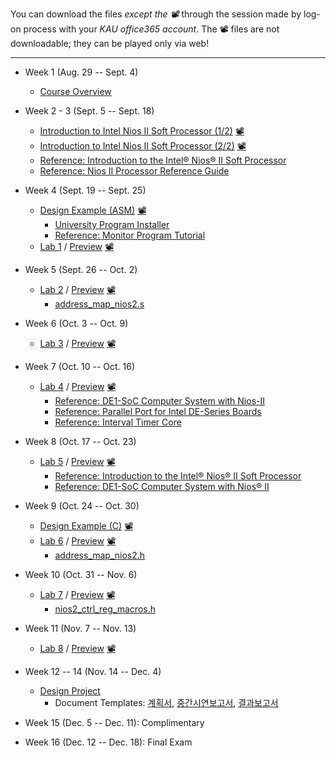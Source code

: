You can download the files *except the 📽* through the session made by log-on process with your *KAU office365 account*. The 📽 files are not downloadable; they can be played only via web!
***

* Week 1 (Aug. 29 -- Sept. 4)
  * [Course Overview](https://kau365-my.sharepoint.com/:p:/g/personal/taehwan_kim_kau_ac_kr/EUI3NQpfrf5It9jwCsqF8sABqR7fFNKLnEpze7aMiEX9cg?e=sVHUhV)

* Week 2 - 3 (Sept. 5 -- Sept. 18)
  * [Introduction to Intel Nios II Soft Processor (1/2)](https://kau365-my.sharepoint.com/:b:/g/personal/taehwan_kim_kau_ac_kr/EU_tlkMDmbBArlOzY9adO0QBV0OZGghYttQf9wbfrc1FFg?e=gZkF1i)
   [📽](https://youtu.be/OyMnB-V5JJ8)
  * [Introduction to Intel Nios II Soft Processor (2/2)](https://kau365-my.sharepoint.com/:b:/g/personal/taehwan_kim_kau_ac_kr/EdLIO0WhPx5Bu0Vg5AYQNJIBiT-POPmCShtOHqTzIbnx8Q?e=eeLCwx)
   [📽](https://youtu.be/aGdNDza5ozQ)
  * [Reference: Introduction to the Intel® Nios® II Soft Processor](https://ftp.intel.com/Public/Pub/fpgaup/pub/Teaching_Materials/current/Tutorials/Nios2_introduction.pdf)
  * [Reference: Nios II Processor Reference Guide](https://www.intel.com/content/dam/www/programmable/us/en/pdfs/literature/hb/nios2/n2cpu-nii5v1gen2.pdf)

* Week 4 (Sept. 19 -- Sept. 25)
  * [Design Example (ASM)](https://kau365-my.sharepoint.com/:b:/g/personal/taehwan_kim_kau_ac_kr/EelA_0iefXxOnqQjWpl2M70B53gw2fbuLD29Q2b_u0RLaA?e=Al5v6i) [📽](https://youtu.be/yHKBPAc6gG0)
    * [University Program Installer](https://ftp.intel.com/Public/Pub/fpgaup/pub/Intel_Material/18.1/intel_fpga_upds_setup.exe)
    * [Reference: Monitor Program Tutorial](https://ftp.intel.com/Public/Pub/fpgaup/pub/Teaching_Materials/current/tutorials/Intel_FPGA_Monitor_Program_NiosII.pdf)
  * [Lab 1](https://kau365-my.sharepoint.com/:b:/g/personal/taehwan_kim_kau_ac_kr/EXUXlLoHBB1AgIEnkNPk6kcBjsaWQfC7R4u_nHJkwWtUxQ?e=cdqHkg) / [Preview](https://kau365-my.sharepoint.com/:b:/g/personal/taehwan_kim_kau_ac_kr/EeWe6uugKPtCnV6fYLXCWt4BUa0sFlBApJhq8hIc9-vK2g?e=Wqnxbd) [📽](https://youtu.be/YgCgvh5b4oQ)

* Week 5 (Sept. 26 -- Oct. 2)
  * [Lab 2](https://kau365-my.sharepoint.com/:b:/g/personal/taehwan_kim_kau_ac_kr/EZAp29NZdwJKha9OxeAqrw4B8SkaAQ2BH_SBGggkNf6czA?e=FLlS6n) / [Preview](https://kau365-my.sharepoint.com/:b:/g/personal/taehwan_kim_kau_ac_kr/EY1d1MervvZEhkhHmlIPXWYB9pf0xZuYYoueBqDv4OO1mQ?e=9mkf8S) [📽](https://youtu.be/l9mmJ24K3I0)
    * [address_map_nios2.s](https://kau365-my.sharepoint.com/:u:/g/personal/taehwan_kim_kau_ac_kr/EVtI7peyKJxNrVp7f_z56FcBOrdUvpzM6m7zVmWGE4QF3A?e=G4IKiy)

* Week 6 (Oct. 3 -- Oct. 9)
  * [Lab 3](https://kau365-my.sharepoint.com/:b:/g/personal/taehwan_kim_kau_ac_kr/EQ8fxjDUTq5Lv_JULeRebUkBxss-tdeBWJREwoGgXu1-Wg?e=Ljg7kx) / [Preview](https://kau365-my.sharepoint.com/:b:/g/personal/taehwan_kim_kau_ac_kr/EXPjqU__ZV9LuBQ6PJpnpdwBs6T8TpeNeBTlzUrWwuK7QQ?e=62yKeu) [📽](https://youtu.be/DAYmT2QuQ7o)

* Week 7 (Oct. 10 -- Oct. 16)
  * [Lab 4](https://kau365-my.sharepoint.com/:b:/g/personal/taehwan_kim_kau_ac_kr/EZVJAIaTuwJKgz1CZhjVLQQBZoLO0Kui9emPGXoTQWWB8g?e=pbTf1y) / [Preview](https://kau365-my.sharepoint.com/:b:/g/personal/taehwan_kim_kau_ac_kr/Edd6JhNwY3NCiZDofCYFj-ABkMadpa35fOoGeI9t5qSibQ?e=VSwVI8) [📽](https://youtu.be/13EKDvgbS1c)
    * [Reference: DE1-SoC Computer System with Nios-II](https://kau365-my.sharepoint.com/:b:/g/personal/taehwan_kim_kau_ac_kr/EfMOH80RDldMmR0b9ereGVoBnbROMmyxL8fM0GnLJtWzaA?e=fbOeZf)
    * [Reference: Parallel Port for Intel DE-Series Boards](https://kau365-my.sharepoint.com/:b:/g/personal/taehwan_kim_kau_ac_kr/EdCajFkBI61PiYpdxBP6YvABaHSPM_jcYn5BNtEP9OQV-Q?e=1NVKET)
    * [Reference: Interval Timer Core](https://kau365-my.sharepoint.com/:b:/g/personal/taehwan_kim_kau_ac_kr/EUwv_akCsHBOlJhwPI6zgUQBFrAODjy1gllzShZlOnaUFA?e=ScZEps)

* Week 8 (Oct. 17 -- Oct. 23)
  * [Lab 5](https://kau365-my.sharepoint.com/:b:/g/personal/taehwan_kim_kau_ac_kr/EcYxIx9qZ9xBjAICMiqLOXQB3Cd5DzJJxrFWC7OqRqqTkw?e=X3HG1d) / [Preview](https://kau365-my.sharepoint.com/:b:/g/personal/taehwan_kim_kau_ac_kr/ERJazMda7_5Mihi76rtSahgB40Q7xVvvQ2qwlGmSWKUJsw?e=81X2RI) [📽](https://youtu.be/u5jo8iYkd7A)
    * [Reference: Introduction to the Intel® Nios® II Soft Processor](https://ftp.intel.com/Public/Pub/fpgaup/pub/Teaching_Materials/current/Tutorials/Nios2_introduction.pdf)
    * [Reference: DE1-SoC Computer System with Nios® II](https://kau365-my.sharepoint.com/:b:/g/personal/taehwan_kim_kau_ac_kr/EfMOH80RDldMmR0b9ereGVoBnbROMmyxL8fM0GnLJtWzaA?e=fbOeZf)

* Week 9 (Oct. 24 -- Oct. 30)
  * [Design Example (C)](https://kau365-my.sharepoint.com/:b:/g/personal/taehwan_kim_kau_ac_kr/ETG8thNpWyVItfDp_hNpEgUBot0pMDT2CPwwm3kj4jMTGQ?e=kq5kYI) [📽](https://youtu.be/-17FYGDyits)
  * [Lab 6](https://kau365-my.sharepoint.com/:b:/g/personal/taehwan_kim_kau_ac_kr/EfUNcUXbR4tIvALKSP625q8B5LiKGIzdxc_9KYCgK5hKvw?e=6qm2Zg) / [Preview](https://kau365-my.sharepoint.com/:b:/g/personal/taehwan_kim_kau_ac_kr/EQN4P3-EaKNNtHGnIgonwQsBnRcADuFvR6UEO6spIg6rxg?e=8qeNVd) [📽](https://youtu.be/i98wuep4-Mw)
    * [address_map_nios2.h](https://kau365-my.sharepoint.com/:u:/g/personal/taehwan_kim_kau_ac_kr/Ed6KUhzKpfBLu56cEH9icI4BFk5EqzVWS_EX93nr3f56AQ?e=nGY1Ll)

* Week 10 (Oct. 31 -- Nov. 6)
  * [Lab 7](https://kau365-my.sharepoint.com/:b:/g/personal/taehwan_kim_kau_ac_kr/ER2M1pdg-E1Hs3Y0bCm2HGgByycOBdKLH-m59XwKXoFN9Q?e=Hg68a5) / [Preview](https://kau365-my.sharepoint.com/:b:/g/personal/taehwan_kim_kau_ac_kr/EU1luJ1QW21IogpnHqfqOiUBAsFP1YIFo-PibE5OYHH-mA?e=pMPd5g) [📽](https://youtu.be/bNvQB7kGq88)
    * [nios2_ctrl_reg_macros.h](https://kau365-my.sharepoint.com/:u:/g/personal/taehwan_kim_kau_ac_kr/EUIWC_Cqz4VFkLU9opQlI-0BcBqRX82t8-Qj1ihmdB4N1Q?e=qr8VKH)
  
* Week 11 (Nov. 7 -- Nov. 13)
  * [Lab 8](https://kau365-my.sharepoint.com/:b:/g/personal/taehwan_kim_kau_ac_kr/EQkXskfyNcBMulzWGzCdl80BYxDTy7JmjQLTjlGNOhfGaQ?e=p7oRQ9) / [Preview](https://kau365-my.sharepoint.com/:b:/g/personal/taehwan_kim_kau_ac_kr/EffLLNzJX1FOshd1XeiVMFABP26FBoc2qZRJBmdyibQe-A?e=lc3JUh) [📽](https://youtu.be/Qes8JttiBuk)

* Week 12 -- 14 (Nov. 14 -- Dec. 4)
  * [Design Project](https://kau365-my.sharepoint.com/:p:/g/personal/taehwan_kim_kau_ac_kr/ESfQylwtYARLuPsyrXKBDXcBG6JYb4EuObCq7jeCVzc5hg?e=xu0Dc4)
    * Document Templates: [계획서](https://kau365-my.sharepoint.com/:p:/g/personal/taehwan_kim_kau_ac_kr/EdmQKeJqVHBMpt9XEyXcLgcB08KRcNmdIxMqFzeqccZeCw?e=TIhWMS), [중간시연보고서](https://kau365-my.sharepoint.com/:p:/g/personal/taehwan_kim_kau_ac_kr/EQN8_81h9SNCqa7RoQHwJKsBFMaLr3JwfUogPbW-xhMgMQ?e=IKjWKo), [결과보고서](https://kau365-my.sharepoint.com/:p:/g/personal/taehwan_kim_kau_ac_kr/EdqlgHGBLVBMrdkfKVAxt3MBm7PRiOkAnvtcr0jwRaNdsw?e=ldIwPk)

* Week 15 (Dec. 5 -- Dec. 11): Complimentary
* Week 16 (Dec. 12 -- Dec. 18): Final Exam
